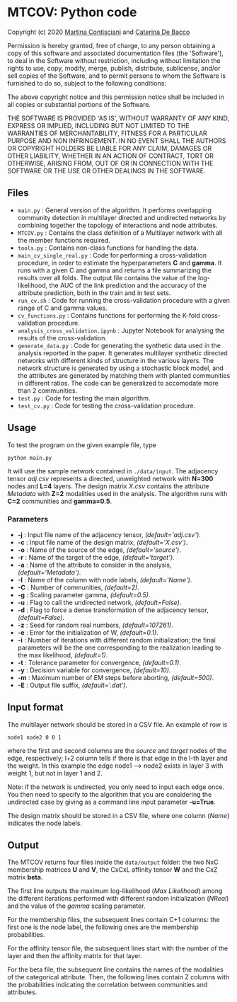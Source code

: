 # MTCOV: Python code
Copyright (c) 2020 [Martina Contisciani](https://www.is.mpg.de/person/mcontisciani) and [Caterina De Bacco](http://cdebacco.com)

Permission is hereby granted, free of charge, to any person obtaining a copy of this software and associated documentation files (the 'Software'), to deal in the Software without restriction, including without limitation the rights to use, copy, modify, merge, publish, distribute, sublicense, and/or sell copies of the Software, and to permit persons to whom the Software is furnished to do so, subject to the following conditions:

The above copyright notice and this permission notice shall be included in all copies or substantial portions of the Software.

THE SOFTWARE IS PROVIDED 'AS IS', WITHOUT WARRANTY OF ANY KIND, EXPRESS OR IMPLIED, INCLUDING BUT NOT LIMITED TO THE WARRANTIES OF MERCHANTABILITY, FITNESS FOR A PARTICULAR PURPOSE AND NON INFRINGEMENT. IN NO EVENT SHALL THE AUTHORS OR COPYRIGHT HOLDERS BE LIABLE FOR ANY CLAIM, DAMAGES OR OTHER LIABILITY, WHETHER IN AN ACTION OF CONTRACT, TORT OR OTHERWISE, ARISING FROM, OUT OF OR IN CONNECTION WITH THE SOFTWARE OR THE USE OR OTHER DEALINGS IN THE SOFTWARE.


## Files
- `main.py` : General version of the algorithm. It performs overlapping community detection in multilayer directed and undirected networks by combining together the topology of interactions and node attributes.
- `MTCOV.py` : Contains the class definition of a Multilayer network with all the member functions required.
- `tools.py` : Contains non-class functions for handling the data.
- `main_cv_single_real.py` : Code for performing a cross-validation procedure, in order to estimate the hyperparameters **C** and **gamma**. It runs with a given C and gamma and returns a file summarizing the results over all folds. The output file contains the value of the log-likelihood, the AUC of the link prediction and the accuracy of the attribute prediction, both in the train and in test sets.
- `run_cv.sh` : Code for running the cross-validation procedure with a given range of C and gamma values.
- `cv_functions.py` : Contains functions for performing the K-fold cross-validation procedure.
- `analysis_cross_validation.ipynb` : Jupyter Notebook for analysing the results of the cross-validation.
- `generate_data.py` : Code for generating the synthetic data used in the analysis reported in the paper. It generates multilayer synthetic directed networks with different kinds of structure in the various layers. The network structure is generated by using a stochastic block model, and the attributes are generated by matching them with planted communities in different ratios. The code can be generalized to accomodate more than 2 communities.
- `test.py` : Code for testing the main algorithm.
- `test_cv.py` : Code for testing the cross-validation procedure.


## Usage
To test the program on the given example file, type

`python main.py`

It will use the sample network contained in `./data/input`. The adjacency tensor _adj.csv_ represents a directed, unweighted network with **N=300** nodes and **L=4** layers. The design matrix _X.csv_ contains the attribute _Metadata_ with **Z=2** modalities used in the analysis. The algorithm runs with **C=2** communities and **gamma=0.5**. 

### Parameters
- **-j** : Input file name of the adjacency tensor, *(default='adj.csv')*.
- **-c** : Input file name of the design matrix, *(default='X.csv')*.
- **-o** : Name of the source of the edge, *(default='source')*.
- **-r** : Name of the target of the edge, *(default='target')*.
- **-a** : Name of the attribute to consider in the analysis, *(default='Metadata')*.
- **-I** : Name of the column with node labels, *(default='Name')*.
- **-C** : Number of communities, *(default=2)*.
- **-g** : Scaling parameter gamma, *(default=0.5)*.
- **-u** : Flag to call the undirected network, *(default=False)*.
- **-d** : Flag to force a dense transformation of the adjacency tensor, *(default=False)*.
- **-z** : Seed for random real numbers, *(default=107261)*.
- **-e** : Error for the initialization of W, *(default=0.1)*.
- **-i** : Number of iterations with different random initialization; the final parameters will be the one corresponding to the realization leading to the max likelihood, *(default=1)*.
- **-t** : Tolerance parameter for convergence, *(default=0.1)*.
- **-y** : Decision variable for convergence, *(default=10)*.
- **-m** : Maximum number of EM steps before aborting, *(default=500)*.
- **-E** : Output file suffix, *(default='.dat')*.

## Input format
The multilayer network should be stored in a CSV file. An example of row is

`node1 node2 0 0 1`

where the first and second columns are the _source_ and _target_ nodes of the edge, respectively; l+2 column tells if there is that edge in the l-th layer and the weight. In this example the edge node1 --> node2 exists in layer 3 with weight 1, but not in layer 1 and 2.

Note: if the network is undirected, you only need to input each edge once. You then need to specify to the algorithm that you are considering the undirected case by giving as a command line input parameter **-u=True**. 

The design matrix should be stored in a CSV file, where one column (_Name_) indicates the node labels. 

## Output
The MTCOV returns four files inside the `data/output` folder: the two NxC membership matrices **U** and **V**, the CxCxL affinity tensor **W** and the CxZ matrix **beta**. 

The first line outputs the maximum log-likelihood (*Max Likelihood*) among the different iterations performed with different random initialization (*NReal*) and the value of the *gamma* scaling parameter.

For the membership files, the subsequent lines contain C+1 columns: the first one is the node label, the following ones are the membership probabilities.

For the affinity tensor file, the subsequent lines start with the number of the layer and then the affinity matrix for that layer.

For the beta file, the subsequent line contains the names of the modalities of the categorical attribute. Then, the following lines contain Z columns with the probabilities indicating the correlation between communities and attributes.

